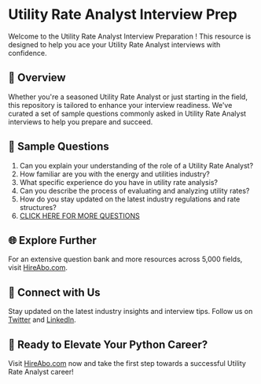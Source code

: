 # Utility Rate Analyst Interview Prep

Welcome to the Utility Rate Analyst Interview Preparation ! This resource is designed to help you ace your Utility Rate Analyst interviews with confidence.

## 🚀 Overview

Whether you're a seasoned Utility Rate Analyst or just starting in the field, this repository is tailored to enhance your interview readiness. We've curated a set of sample questions commonly asked in Utility Rate Analyst interviews to help you prepare and succeed.

## 📝 Sample Questions

1. Can you explain your understanding of the role of a Utility Rate Analyst?
2. How familiar are you with the energy and utilities industry?
3. What specific experience do you have in utility rate analysis?
4. Can you describe the process of evaluating and analyzing utility rates?
5. How do you stay updated on the latest industry regulations and rate structures?
6. [CLICK HERE FOR MORE QUESTIONS](https://hireabo.com/job/20_2_10/Utility%20Rate%20Analyst)

## 🌐 Explore Further

For an extensive question bank and more resources across 5,000 fields, visit [HireAbo.com](https://www.hireabo.com).

## 📱 Connect with Us

Stay updated on the latest industry insights and interview tips. Follow us on [Twitter](https://twitter.com/hireabo) and [LinkedIn](https://www.linkedin.com/in/hire-abo-3609972a8/).

## 🚀 Ready to Elevate Your Python Career?

Visit [HireAbo.com](https://www.hireabo.com) now and take the first step towards a successful Utility Rate Analyst career!
